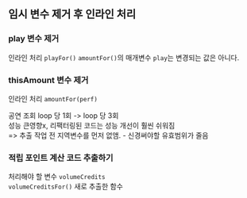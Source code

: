 ## 임시 변수 제거 후 인라인 처리

### play 변수 제거
인라인 처리 `playFor()` 
`amountFor()`의 매개변수 `play`는 변경되는 값은 아니다.

### thisAmount 변수 제거
인라인 처리 `amountFor(perf)`

공연 조회 loop 당 1회 -> loop 당 3회  
성능 큰영향x, 리팩터링된 코드는 성능 개선이 훨씬 쉬워짐  
=> 추출 작업 전 지역변수를 먼저 없앰. - 신경써야할 유효범위가 줄음

### 적립 포인트 계산 코드 추출하기
처리해야 할 변수 `volumeCredits`  
`volumeCreditsFor()` 새로 추출한 함수
